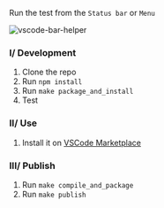 Run the test from the `Status bar` or `Menu`

![vscode-bar-helper](https://user-images.githubusercontent.com/11751745/229404715-51f1b21e-b30a-4052-8cda-96406979dd26.png)

### I/ Development

1. Clone the repo
2. Run `npm install`
3. Run `make package_and_install`
4. Test

### II/ Use

1. Install it on [VSCode Marketplace](https://marketplace.visualstudio.com/items?itemName=andyduong1920.bar-helper)

### III/ Publish

1. Run `make compile_and_package`
2. Run `make publish`
